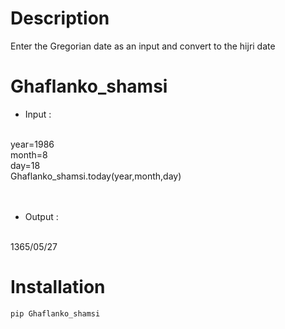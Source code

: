 # Description
Enter the Gregorian date as an input and  convert to the hijri date
# Ghaflanko_shamsi
+ Input :
<br>
    year=1986
<br>
    month=8
<br>
    day=18
<br>
    Ghaflanko_shamsi.today(year,month,day)
<br><br><br>

+ Output :
<br>
    1365/05/27


# Installation 

```bash
pip Ghaflanko_shamsi
```
